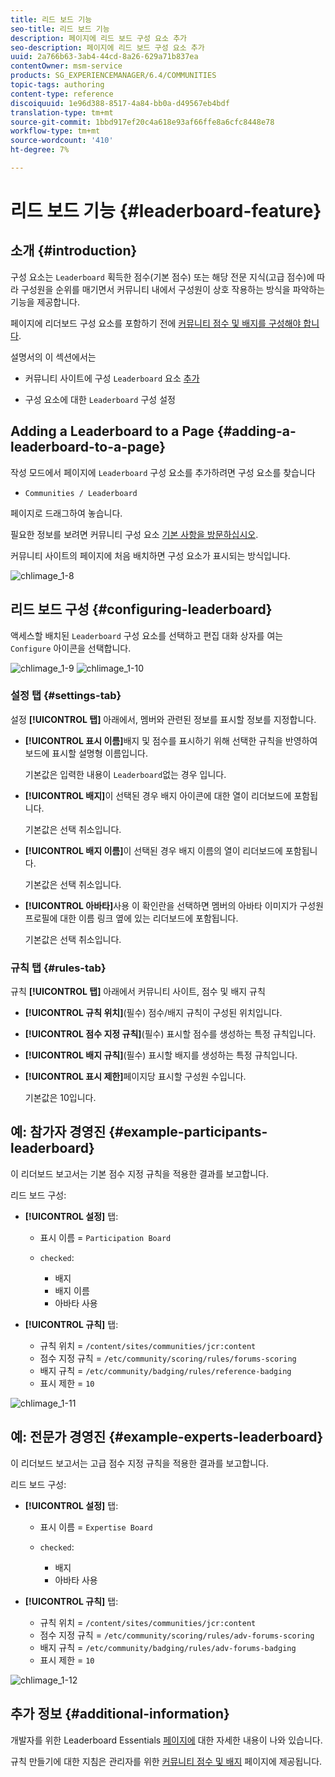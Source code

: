 ```yaml
---
title: 리드 보드 기능
seo-title: 리드 보드 기능
description: 페이지에 리드 보드 구성 요소 추가
seo-description: 페이지에 리드 보드 구성 요소 추가
uuid: 2a766b63-3ab4-44cd-8a26-629a71b837ea
contentOwner: msm-service
products: SG_EXPERIENCEMANAGER/6.4/COMMUNITIES
topic-tags: authoring
content-type: reference
discoiquuid: 1e96d388-8517-4a84-bb0a-d49567eb4bdf
translation-type: tm+mt
source-git-commit: 1bbd917ef20c4a618e93af66ffe8a6cfc8448e78
workflow-type: tm+mt
source-wordcount: '410'
ht-degree: 7%

---
```



# 리드 보드 기능 {#leaderboard-feature}

## 소개 {#introduction}

구성 요소는 `Leaderboard` 획득한 점수(기본 점수) 또는 해당 전문 지식(고급 점수)에 따라 구성원을 순위를 매기면서 커뮤니티 내에서 구성원이 상호 작용하는 방식을 파악하는 기능을 제공합니다.

페이지에 리더보드 구성 요소를 포함하기 전에 [커뮤니티 점수 및 배지를 구성해야 합니다](implementing-scoring.md).

설명서의 이 섹션에서는

* 커뮤니티 사이트에 구성 `Leaderboard` 요소 [추가](overview.md#community-sites)

* 구성 요소에 대한 `Leaderboard` 구성 설정

## Adding a Leaderboard to a Page {#adding-a-leaderboard-to-a-page}

작성 모드에서 페이지에 `Leaderboard` 구성 요소를 추가하려면 구성 요소를 찾습니다

* `Communities / Leaderboard`

페이지로 드래그하여 놓습니다.

필요한 정보를 보려면 커뮤니티 구성 요소 [기본 사항을 방문하십시오](basics.md).

커뮤니티 사이트의 페이지에 처음 배치하면 구성 요소가 표시되는 방식입니다.

![chlimage_1-8](assets/chlimage_1-8.png)

## 리드 보드 구성 {#configuring-leaderboard}

액세스할 배치된 `Leaderboard` 구성 요소를 선택하고 편집 대화 상자를 여는 `Configure` 아이콘을 선택합니다.

![chlimage_1-9](assets/chlimage_1-9.png) ![chlimage_1-10](assets/chlimage_1-10.png)

### 설정 탭 {#settings-tab}

설정 **[!UICONTROL 탭]** 아래에서, 멤버와 관련된 정보를 표시할 정보를 지정합니다.

* **[!UICONTROL 표시 이름]**&#x200B;배지 및 점수를 표시하기 위해 선택한 규칙을 반영하여 보드에 표시할 설명형 이름입니다.

   기본값은 입력한 내용이 `Leaderboard`없는 경우 입니다.

* **[!UICONTROL 배지]**&#x200B;이 선택된 경우 배지 아이콘에 대한 열이 리더보드에 포함됩니다.

   기본값은 선택 취소입니다.

* **[!UICONTROL 배지 이름]**&#x200B;이 선택된 경우 배지 이름의 열이 리더보드에 포함됩니다.

   기본값은 선택 취소입니다.

* **[!UICONTROL 아바타]**&#x200B;사용 이 확인란을 선택하면 멤버의 아바타 이미지가 구성원 프로필에 대한 이름 링크 옆에 있는 리더보드에 포함됩니다.

   기본값은 선택 취소입니다.

### 규칙 탭 {#rules-tab}

규칙 **[!UICONTROL 탭]** 아래에서 커뮤니티 사이트, 점수 및 배지 규칙

* **[!UICONTROL 규칙 위치]**(필수) 점수/배지 규칙이 구성된 위치입니다.

* **[!UICONTROL 점수 지정 규칙]**(필수) 표시할 점수를 생성하는 특정 규칙입니다.

* **[!UICONTROL 배지 규칙]**(필수) 표시할 배지를 생성하는 특정 규칙입니다.

* **[!UICONTROL 표시 제한]**&#x200B;페이지당 표시할 구성원 수입니다.

   기본값은 10입니다.

## 예: 참가자 경영진 {#example-participants-leaderboard}

이 리더보드 보고서는 기본 점수 지정 규칙을 적용한 결과를 보고합니다.

리드 보드 구성:

* **[!UICONTROL 설정]** 탭:

   * 표시 이름 = `Participation Board`
   * `checked`:

      * 배지
      * 배지 이름
      * 아바타 사용

* **[!UICONTROL 규칙]** 탭:

   * 규칙 위치 = `/content/sites/communities/jcr:content`
   * 점수 지정 규칙 = `/etc/community/scoring/rules/forums-scoring`
   * 배지 규칙 = `/etc/community/badging/rules/reference-badging`
   * 표시 제한 = `10`

![chlimage_1-11](assets/chlimage_1-11.png)

## 예: 전문가 경영진 {#example-experts-leaderboard}

이 리더보드 보고서는 고급 점수 지정 규칙을 적용한 결과를 보고합니다.

리드 보드 구성:

* **[!UICONTROL 설정]** 탭:

   * 표시 이름 = `Expertise Board`
   * `checked`:

      * 배지
      * 아바타 사용

* **[!UICONTROL 규칙]** 탭:

   * 규칙 위치 = `/content/sites/communities/jcr:content`
   * 점수 지정 규칙 = `/etc/community/scoring/rules/adv-forums-scoring`
   * 배지 규칙 = `/etc/community/badging/rules/adv-forums-badging`
   * 표시 제한 = `10`

![chlimage_1-12](assets/chlimage_1-12.png)

## 추가 정보 {#additional-information}

개발자를 위한 Leaderboard Essentials [페이지에](leaderboard.md) 대한 자세한 내용이 나와 있습니다.

규칙 만들기에 대한 지침은 관리자를 위한 [커뮤니티 점수 및 배지](implementing-scoring.md) 페이지에 제공됩니다.
